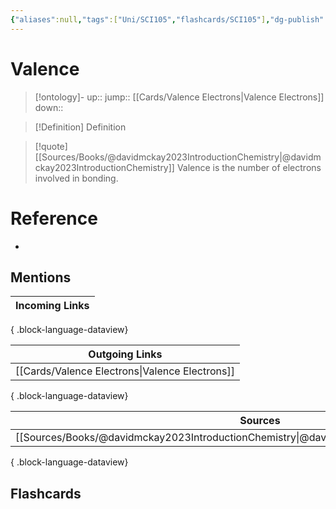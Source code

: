 ```yaml
---
{"aliases":null,"tags":["Uni/SCI105","flashcards/SCI105"],"dg-publish":true,"permalink":"/cards/valence/","dgPassFrontmatter":true}
---
```


# Valence

> [!ontology]-
> up:: 
> jump:: [[Cards/Valence Electrons\|Valence Electrons]]
> down:: 

> [!Definition] Definition
> 

> [!quote] [[Sources/Books/@davidmckay2023IntroductionChemistry\|@davidmckay2023IntroductionChemistry]]
> Valence is the number of electrons involved in bonding.

# Reference
- 

## Mentions
| Incoming Links |
| -------------- |

{ .block-language-dataview}

| Outgoing Links                                    |
| ------------------------------------------------- |
| [[Cards/Valence Electrons\|Valence Electrons]] |

{ .block-language-dataview}

| Sources                                                                                         |
| ----------------------------------------------------------------------------------------------- |
| [[Sources/Books/@davidmckay2023IntroductionChemistry\|@davidmckay2023IntroductionChemistry]] |

{ .block-language-dataview}

## Flashcards 
